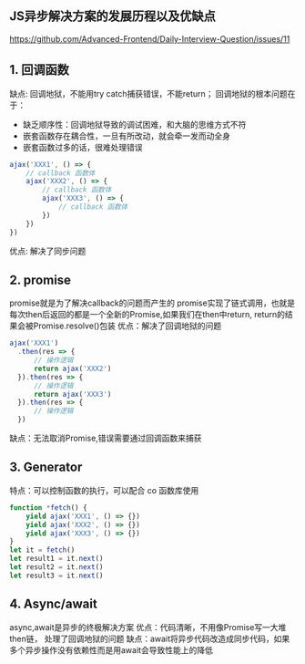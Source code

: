 ## JS异步解决方案的发展历程以及优缺点
https://github.com/Advanced-Frontend/Daily-Interview-Question/issues/11

## 1. 回调函数
缺点: 回调地狱，不能用try catch捕获错误，不能return；
回调地狱的根本问题在于：
- 缺乏顺序性：回调地狱导致的调试困难，和大脑的思维方式不符
- 嵌套函数存在耦合性，一旦有所改动，就会牵一发而动全身
- 嵌套函数过多的话，很难处理错误
```js
ajax('XXX1', () => {
    // callback 函数体
    ajax('XXX2', () => {
        // callback 函数体
        ajax('XXX3', () => {
            // callback 函数体
        })
    })
})
```
优点: 解决了同步问题
## 2. promise

promise就是为了解决callback的问题而产生的
promise实现了链式调用，也就是每次then后返回的都是一个全新的Promise,如果我们在then中return, return的结果会被Promise.resolve()包装
优点：解决了回调地狱的问题
```js
ajax('XXX1')
  .then(res => {
      // 操作逻辑
      return ajax('XXX2')
  }).then(res => {
      // 操作逻辑
      return ajax('XXX3')
  }).then(res => {
      // 操作逻辑
  })
```
缺点：无法取消Promise,错误需要通过回调函数来捕获

## 3. Generator
特点：可以控制函数的执行，可以配合 co 函数库使用
```js
function *fetch() {
    yield ajax('XXX1', () => {})
    yield ajax('XXX2', () => {})
    yield ajax('XXX3', () => {})
}
let it = fetch()
let result1 = it.next()
let result2 = it.next()
let result3 = it.next()
```
## 4. Async/await

async,await是异步的终极解决方案
优点：代码清晰，不用像Promise写一大堆 then链， 处理了回调地狱的问题
缺点：await将异步代码改造成同步代码，如果多个异步操作没有依赖性而是用await会导致性能上的降低




